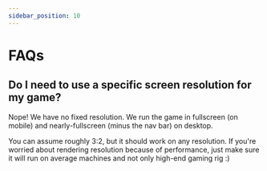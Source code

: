 ```yaml
---
sidebar_position: 10
---
```


# FAQs

## Do I need to use a specific screen resolution for my game?

Nope! We have no fixed resolution. We run the game in fullscreen (on mobile) and nearly-fullscreen (minus the nav bar) on desktop.

You can assume roughly 3:2, but it should work on any resolution. If you're worried about rendering resolution because of performance, just make sure it will run on average machines and not only high-end gaming rig :)
